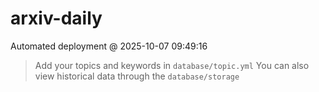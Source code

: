 # arxiv-daily
 Automated deployment @ 2025-10-07 09:49:16
> Add your topics and keywords in `database/topic.yml` 
> You can also view historical data through the `database/storage` 
